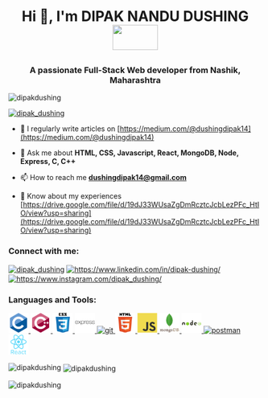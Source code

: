 <h1 align="center">Hi 👋, I'm DIPAK NANDU DUSHING <img width="90px" height="50px" margin-bottom = "-5px" src="https://camo.githubusercontent.com/63371d36886ee658f5a97401f393e1ab1684b2fd3de674b8f5efc7d410b2a3d0/68747470733a2f2f6d656469612e67697068792e636f6d2f6d656469612f57556c706c634d704f43456d5447427442572f67697068792e676966"></h1>

<h3 align="center">A passionate Full-Stack Web developer from Nashik, Maharashtra</h3>

<p align="left"> <img src="https://komarev.com/ghpvc/?username=dipakdushing&label=Profile%20views&color=0e75b6&style=flat" alt="dipakdushing" /> </p>

<p align="left"> <a href="https://twitter.com/dipak_dushing" target="blank"><img src="https://img.shields.io/twitter/follow/dipak_dushing?logo=twitter&style=for-the-badge" alt="dipak_dushing" /></a> </p>

- 📝 I regularly write articles on [https://medium.com/@dushingdipak14](https://medium.com/@dushingdipak14)

- 💬 Ask me about **HTML, CSS, Javascript, React, MongoDB, Node, Express, C, C++**

- 📫 How to reach me **dushingdipak14@gmail.com**

- 📄 Know about my experiences [https://drive.google.com/file/d/19dJ33WUsaZgDmRcztcJcbLezPFc_HtIO/view?usp=sharing](https://drive.google.com/file/d/19dJ33WUsaZgDmRcztcJcbLezPFc_HtIO/view?usp=sharing)

<h3 align="left">Connect with me:</h3>
<p align="left">
<a href="https://twitter.com/dipak_dushing" target="blank"><img align="center" src="https://raw.githubusercontent.com/rahuldkjain/github-profile-readme-generator/master/src/images/icons/Social/twitter.svg" alt="dipak_dushing" height="30" width="40" /></a>
<a href="https://linkedin.com/in/dipak-dushing/" target="blank"><img align="center" src="https://raw.githubusercontent.com/rahuldkjain/github-profile-readme-generator/master/src/images/icons/Social/linked-in-alt.svg" alt="https://www.linkedin.com/in/dipak-dushing/" height="30" width="40" /></a>
<a href="https://instagram.com/dipak_dushing/" target="blank"><img align="center" src="https://raw.githubusercontent.com/rahuldkjain/github-profile-readme-generator/master/src/images/icons/Social/instagram.svg" alt="https://www.instagram.com/dipak_dushing/" height="30" width="40" /></a>
</p>

<h3 align="left">Languages and Tools:</h3>
<p align="left"> <a href="https://www.cprogramming.com/" target="_blank" rel="noreferrer"> <img src="https://raw.githubusercontent.com/devicons/devicon/master/icons/c/c-original.svg" alt="c" width="40" height="40"/> </a> <a href="https://www.w3schools.com/cpp/" target="_blank" rel="noreferrer"> <img src="https://raw.githubusercontent.com/devicons/devicon/master/icons/cplusplus/cplusplus-original.svg" alt="cplusplus" width="40" height="40"/> </a> <a href="https://www.w3schools.com/css/" target="_blank" rel="noreferrer"> <img src="https://raw.githubusercontent.com/devicons/devicon/master/icons/css3/css3-original-wordmark.svg" alt="css3" width="40" height="40"/> </a> <a href="https://expressjs.com" target="_blank" rel="noreferrer"> <img src="https://raw.githubusercontent.com/devicons/devicon/master/icons/express/express-original-wordmark.svg" alt="express" width="40" height="40"/> </a> <a href="https://git-scm.com/" target="_blank" rel="noreferrer"> <img src="https://www.vectorlogo.zone/logos/git-scm/git-scm-icon.svg" alt="git" width="40" height="40"/> </a> <a href="https://www.w3.org/html/" target="_blank" rel="noreferrer"> <img src="https://raw.githubusercontent.com/devicons/devicon/master/icons/html5/html5-original-wordmark.svg" alt="html5" width="40" height="40"/> </a> <a href="https://developer.mozilla.org/en-US/docs/Web/JavaScript" target="_blank" rel="noreferrer"> <img src="https://raw.githubusercontent.com/devicons/devicon/master/icons/javascript/javascript-original.svg" alt="javascript" width="40" height="40"/> </a> <a href="https://www.mongodb.com/" target="_blank" rel="noreferrer"> <img src="https://raw.githubusercontent.com/devicons/devicon/master/icons/mongodb/mongodb-original-wordmark.svg" alt="mongodb" width="40" height="40"/> </a> <a href="https://nodejs.org" target="_blank" rel="noreferrer"> <img src="https://raw.githubusercontent.com/devicons/devicon/master/icons/nodejs/nodejs-original-wordmark.svg" alt="nodejs" width="40" height="40"/> </a> <a href="https://postman.com" target="_blank" rel="noreferrer"> <img src="https://www.vectorlogo.zone/logos/getpostman/getpostman-icon.svg" alt="postman" width="40" height="40"/> </a> <a href="https://reactjs.org/" target="_blank" rel="noreferrer"> <img src="https://raw.githubusercontent.com/devicons/devicon/master/icons/react/react-original-wordmark.svg" alt="react" width="40" height="40"/> </a> </p>

<p><img align="left" src="https://github-readme-stats.vercel.app/api/top-langs?username=dipakdushing&show_icons=true&locale=en&layout=compact" alt="dipakdushing" /></p>

<p>&nbsp;<img align="center" src="https://github-readme-stats.vercel.app/api?username=dipakdushing&show_icons=true&locale=en" alt="dipakdushing" /></p>

<p><img align="center" src="https://github-readme-streak-stats.herokuapp.com/?user=dipakdushing&" alt="dipakdushing" /></p>

